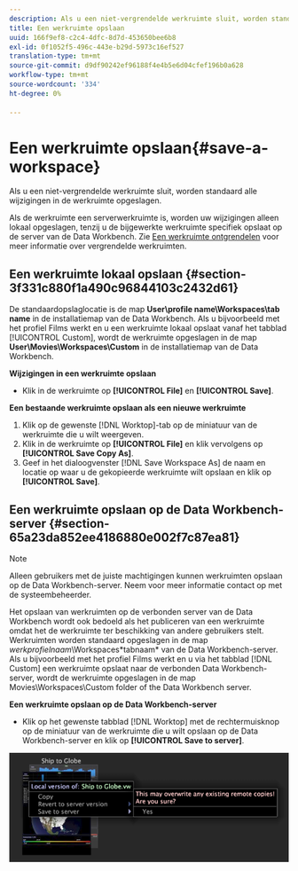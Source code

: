 ```yaml
---
description: Als u een niet-vergrendelde werkruimte sluit, worden standaard alle wijzigingen in de werkruimte opgeslagen.
title: Een werkruimte opslaan
uuid: 166f9ef8-c2c4-4dfc-8d7d-453650bee6b8
exl-id: 0f1052f5-496c-443e-b29d-5973c16ef527
translation-type: tm+mt
source-git-commit: d9df90242ef96188f4e4b5e6d04cfef196b0a628
workflow-type: tm+mt
source-wordcount: '334'
ht-degree: 0%

---
```


# Een werkruimte opslaan{#save-a-workspace}

Als u een niet-vergrendelde werkruimte sluit, worden standaard alle wijzigingen in de werkruimte opgeslagen.

Als de werkruimte een serverwerkruimte is, worden uw wijzigingen alleen lokaal opgeslagen, tenzij u de bijgewerkte werkruimte specifiek opslaat op de server van de Data Workbench. Zie [Een werkruimte ontgrendelen](../../../home/c-get-started/c-work-worksp/c-unlock-wksp.md#concept-18ada952aecf45c79a806b31b294023e) voor meer informatie over vergrendelde werkruimten.

## Een werkruimte lokaal opslaan {#section-3f331c880f1a490c96844103c2432d61}

De standaardopslaglocatie is de map **User\profile name\Workspaces\tab name** in de installatiemap van de Data Workbench. Als u bijvoorbeeld met het profiel Films werkt en u een werkruimte lokaal opslaat vanaf het tabblad [!UICONTROL Custom], wordt de werkruimte opgeslagen in de map **User\Movies\Workspaces\Custom** in de installatiemap van de Data Workbench.

**Wijzigingen in een werkruimte opslaan**

* Klik in de werkruimte op **[!UICONTROL File]** en **[!UICONTROL Save]**.

**Een bestaande werkruimte opslaan als een nieuwe werkruimte**

1. Klik op de gewenste [!DNL Worktop]-tab op de miniatuur van de werkruimte die u wilt weergeven.
1. Klik in de werkruimte op **[!UICONTROL File]** en klik vervolgens op **[!UICONTROL Save Copy As]**.
1. Geef in het dialoogvenster [!DNL Save Workspace As] de naam en locatie op waar u de gekopieerde werkruimte wilt opslaan en klik op **[!UICONTROL Save]**.

## Een werkruimte opslaan op de Data Workbench-server {#section-65a23da852ee4186880e002f7c87ea81}

>[!NOTE]
>
>Alleen gebruikers met de juiste machtigingen kunnen werkruimten opslaan op de Data Workbench-server. Neem voor meer informatie contact op met de systeembeheerder.

Het opslaan van werkruimten op de verbonden server van de Data Workbench wordt ook bedoeld als het publiceren van een werkruimte omdat het de werkruimte ter beschikking van andere gebruikers stelt. Werkruimten worden standaard opgeslagen in de map *werkprofielnaam*\Workspaces\*tabnaam* van de Data Workbench-server. Als u bijvoorbeeld met het profiel Films werkt en u via het tabblad [!DNL Custom] een werkruimte opslaat naar de verbonden Data Workbench-server, wordt de werkruimte opgeslagen in de map Movies\Workspaces\Custom folder of the Data Workbench server.

**Een werkruimte opslaan op de Data Workbench-server**

* Klik op het gewenste tabblad [!DNL Worktop] met de rechtermuisknop op de miniatuur van de werkruimte die u wilt opslaan op de Data Workbench-server en klik op **[!UICONTROL Save to server]**.

![](assets/mnu_workspaceManager_SaveToServerwksp.png)
